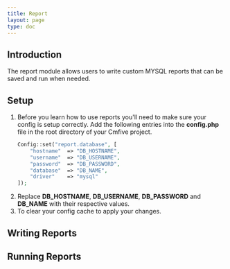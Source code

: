 ```yaml
---
title: Report
layout: page
type: doc
---
```


## Introduction

The report module allows users to write custom MYSQL reports that can be saved and run when needed.

[comment]: # (The code snippet is indented so it can render the tabs correctly within the numbered list)

## Setup

1. Before you learn how to use reports you'll need to make sure your config is setup correctly. Add the following entries into the <b>config.php</b> file in the root directory of your Cmfive project.
    ```php
    Config::set("report.database", [
        "hostname"  => "DB_HOSTNAME",
        "username"  => "DB_USERNAME",
        "password"  => "DB_PASSWORD",
        "database"  => "DB_NAME",
        "driver"    => "mysql"
    ]);
    ```
2. Replace <b>DB_HOSTNAME</b>, <b>DB_USERNAME</b>, <b>DB_PASSWORD</b> and <b>DB_NAME</b> with their respective values.
3. To clear your config cache to apply your changes.

## Writing Reports

## Running Reports